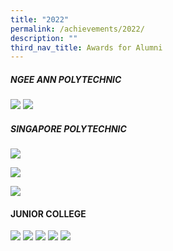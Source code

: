 ```yaml
---
title: "2022"
permalink: /achievements/2022/
description: ""
third_nav_title: Awards for Alumni
---
```

##### **NGEE ANN POLYTECHNIC**
![](/images/NP1.jpg)
![](/images/NP2.jpg)

##### **SINGAPORE POLYTECHNIC**
![](/images/lee%20kang%20zheng.png)

![](/images/zoe%20yew.png)

![](/images/chai%20pin%20zheng.jpg)

#### **JUNIOR COLLEGE**
![](/images/Slide1jc22n.jpg)
![](/images/Slide2jc22n.jpg)
![](/images/Slide3jc22n.jpg)
![](/images/Slide4jc22n.jpg)
![](/images/Slide5jc22n.jpg)